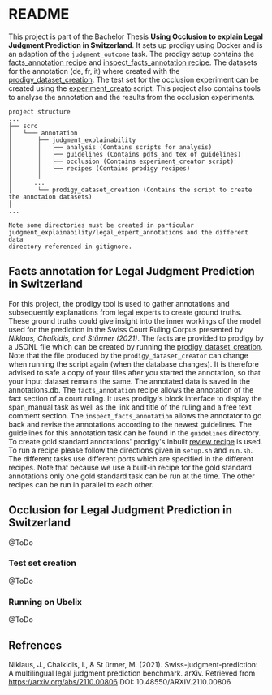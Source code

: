 # README
This project is part of the Bachelor Thesis __Using Occlusion to explain Legal Judgment Prediction in Switzerland__.
It sets up prodigy using Docker and is an adaption of the `judgment_outcome` task. 
The prodigy setup contains the [facts_annotation recipe](recipes/facts_annotation.py) and 
[inspect_facts_annotation recipe](recipes/inspect_facts_annotation.py). The datasets for the annotation (de, fr, it) 
where created with the [prodigy_dataset_creation](scrc/annotation/prodigy_dataset_creation/prodigy_dataset_creation.py).
The test set for the occlusion experiment can be created using the [experiment_creato](scrc/annotation/judgment_explainability/occlusion/experiment_creator.py)
script. This project also contains tools to analyse the annotation and the results from the occlusion experiments.

```
project structure
...
├── scrc
│   └─── annotation
│       ├── judgment_explainability
│       │   ├── analysis (Contains scripts for analysis)
│       │   ├── guidelines (Contains pdfs and tex of guidelines)
│       │   ├── occlusion (Contains experiment_creator script)
│       │   └── recipes (Contains prodigy recipes)
│       │
│      ...
│       └── prodigy_dataset_creation (Contains the script to create the annotaion datasets)
│
...

Note some directories must be created in particular judgment_explainability/legal_expert_annotations and the different data
directory referenced in gitignore.
```




## Facts annotation for Legal Judgment Prediction in Switzerland
For this project, the prodigy tool is used to gather annotations and subsequently explanations from legal experts to create ground truths. 
These ground truths could give insight into the inner workings of the model used for the prediction in the Swiss Court Ruling Corpus 
presented by _Niklaus, Chalkidis, and Stürmer (2021)_.
The facts are provided to prodigy by a JSONL file which can be created by running the [prodigy_dataset_creation](scrc/annotation/prodigy_dataset_creation/prodigy_dataset_creator.py).
Note that the file produced by the ``prodigy_dataset_creator`` can change when running the script again (when the database changes).
It is therefore advised to safe a copy of your files after you started the annotation, so that your input dataset remains the same.
The annotated data is saved in the annotations.db.
The `facts_annotation` recipe allows the annotation of the fact section of a court ruling. It uses prodigy's block 
interface to display the span_manual task as well as the link and title of the ruling and a free text comment section.
The `inspect_facts_annotation` allows the annotator to go back and revise 
the annotations according to the newest guidelines. The guidelines for this annotation task can be found in the `guidelines` directory.
To create gold standard annotations' prodigy's inbuilt [review recipe](https://prodi.gy/docs/recipes#review) is used.
To run a recipe please follow the directions given in `setup.sh` and `run.sh`. The different tasks use different ports which are 
specified in the different recipes. Note that because we use a built-in recipe for the gold standard annotations only one gold standard task can be run at the time.
The other recipes can be run in parallel to each other.

## Occlusion for Legal Judgment Prediction in Switzerland
@ToDo
### Test set creation
@ToDo
### Running on Ubelix
@ToDo

## Refrences
Niklaus, J., Chalkidis, I., & St ̈urmer, M. (2021). Swiss-judgment-prediction: A multilingual legal
judgment prediction benchmark. arXiv. Retrieved from https://arxiv.org/abs/2110.00806
DOI: 10.48550/ARXIV.2110.00806